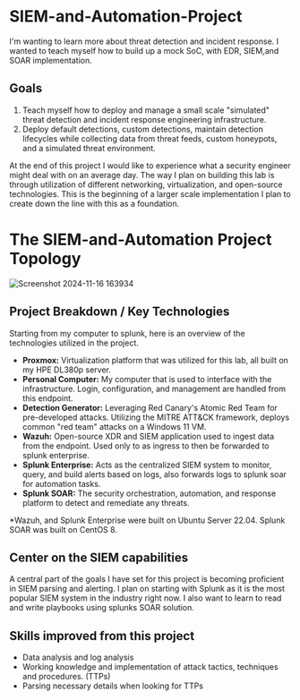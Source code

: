 # SIEM-and-Automation-Project
I'm wanting to learn more about threat detection and incident response. I wanted to teach myself how to build up a mock SoC, with EDR, SIEM,and SOAR implementation. 

## Goals
  1. Teach myself how to deploy and manage a small scale "simulated" threat detection and incident response engineering infrastructure.
  2. Deploy default detections, custom detections, maintain detection lifecycles while collecting data from threat feeds, custom honeypots, and a simulated threat environment.

At the end of this project I would like to experience what a security engineer might deal with on an average day. The way I plan on building this lab is through utilization of different networking, virtualization, and open-source technologies. This is the beginning of a larger scale implementation I plan to create down the line with this as a foundation.

# The SIEM-and-Automation Project Topology
![Screenshot 2024-11-16 163934](https://github.com/user-attachments/assets/b8e2342c-e1d0-4bf6-8f1d-2901c2b2f49d)


## Project Breakdown / Key Technologies
Starting from my computer to splunk, here is an overview of the technologies utilized in the project.
  - **Proxmox:** Virtualization platform that was utilized for this lab, all built on my HPE DL380p server.
  - **Personal Computer:** My computer that is used to interface with the infrastructure. Login, configuration, and management are handled from this endpoint.
  - **Detection Generator:** Leveraging Red Canary's Atomic Red Team for pre-developed attacks. Utilizing the MITRE ATT&CK framework, deploys common "red team" attacks on a Windows 11 VM.
  - **Wazuh:** Open-source XDR and SIEM application used to ingest data from the endpoint. Used only to as ingress to then be forwarded to splunk enterprise.
  - **Splunk Enterprise:** Acts as the centralized SIEM system to monitor, query, and build alerts based on logs, also forwards logs to splunk soar for automation tasks.
  - **Splunk SOAR:** The security orchestration, automation, and response platform to detect and remediate any threats.

*Wazuh, and Splunk Enterprise were built on Ubuntu Server 22.04. Splunk SOAR was built on CentOS 8.


## Center on the SIEM capabilities
A central part of the goals I have set for this project is becoming proficient in SIEM parsing and alerting. I plan on starting with Splunk as it is the most popular SIEM system in the industry right now. I also want to learn to read and write playbooks using splunks SOAR solution. 


## Skills improved from this project
  - Data analysis and log analysis
  - Working knowledge and implementation of attack tactics, techniques and procedures. (TTPs)
  - Parsing necessary details when looking for TTPs
